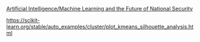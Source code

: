 [Artificial Intelligence/Machine Learning and the Future of National Security](https://smallwarsjournal.com/jrnl/art/artificial-intelligencemachine-learning-and-future-national-security?utm_source=sailthru&utm_medium=email&utm_campaign=mil-ebb)

https://scikit-learn.org/stable/auto_examples/cluster/plot_kmeans_silhouette_analysis.html

